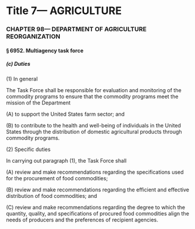 
# Title 7— AGRICULTURE
### CHAPTER 98— DEPARTMENT OF AGRICULTURE REORGANIZATION
#### § 6952. Multiagency task force
##### (c) Duties

(1) In general

The Task Force shall be responsible for evaluation and monitoring of the commodity programs to ensure that the commodity programs meet the mission of the Department

(A) to support the United States farm sector; and

(B) to contribute to the health and well-being of individuals in the United States through the distribution of domestic agricultural products through commodity programs.

(2) Specific duties

In carrying out paragraph (1), the Task Force shall

(A) review and make recommendations regarding the specifications used for the procurement of food commodities;

(B) review and make recommendations regarding the efficient and effective distribution of food commodities; and

(C) review and make recommendations regarding the degree to which the quantity, quality, and specifications of procured food commodities align the needs of producers and the preferences of recipient agencies.
